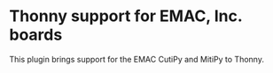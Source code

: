 # Thonny support for EMAC, Inc. boards

This plugin brings support for the EMAC CutiPy and MitiPy to Thonny.
